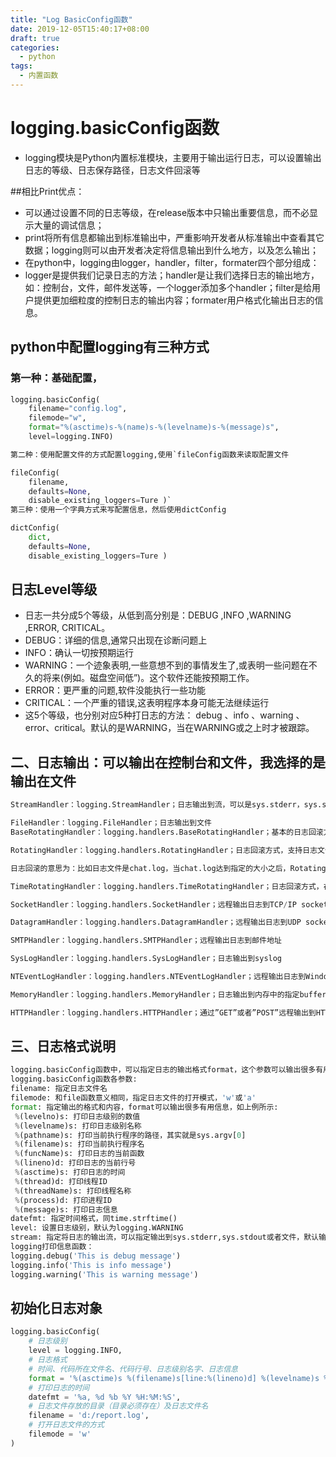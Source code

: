 ```yaml
---
title: "Log BasicConfig函数"
date: 2019-12-05T15:40:17+08:00
draft: true
categories:
  - python
tags:
  - 内置函数
---
```


# logging.basicConfig函数

- logging模块是Python内置标准模块，主要用于输出运行日志，可以设置输出日志的等级、日志保存路径，日志文件回滚等

##相比Print优点：

- 可以通过设置不同的日志等级，在release版本中只输出重要信息，而不必显示大量的调试信息；
- print将所有信息都输出到标准输出中，严重影响开发者从标准输出中查看其它数据；logging则可以由开发者决定将信息输出到什么地方，以及怎么输出；
- 在python中，logging由logger，handler，filter，formater四个部分组成：
- logger是提供我们记录日志的方法；handler是让我们选择日志的输出地方，如：控制台，文件，邮件发送等，一个logger添加多个handler；filter是给用户提供更加细粒度的控制日志的输出内容；formater用户格式化输出日志的信息。

## python中配置logging有三种方式

### 第一种：基础配置，

```python
logging.basicConfig(
    filename="config.log",
    filemode="w",
    format="%(asctime)s-%(name)s-%(levelname)s-%(message)s",
    level=logging.INFO)

第二种：使用配置文件的方式配置logging,使用`fileConfig函数来读取配置文件

fileConfig(
    filename,
    defaults=None,
    disable_existing_loggers=Ture )`
第三种：使用一个字典方式来写配置信息，然后使用dictConfig

dictConfig(
    dict,
    defaults=None, 
    disable_existing_loggers=Ture )
```

## 日志Level等级

- 日志一共分成5个等级，从低到高分别是：DEBUG ,INFO ,WARNING ,ERROR, CRITICAL。
- DEBUG：详细的信息,通常只出现在诊断问题上
- INFO：确认一切按预期运行
- WARNING：一个迹象表明,一些意想不到的事情发生了,或表明一些问题在不久的将来(例如。磁盘空间低”)。这个软件还能按预期工作。
- ERROR：更严重的问题,软件没能执行一些功能
- CRITICAL：一个严重的错误,这表明程序本身可能无法继续运行
- 这5个等级，也分别对应5种打日志的方法： debug 、info 、warning 、error、critical。默认的是WARNING，当在WARNING或之上时才被跟踪。

## 二、日志输出：可以输出在控制台和文件，我选择的是输出在文件

```python
StreamHandler：logging.StreamHandler；日志输出到流，可以是sys.stderr，sys.stdout或者文件

FileHandler：logging.FileHandler；日志输出到文件
BaseRotatingHandler：logging.handlers.BaseRotatingHandler；基本的日志回滚方式

RotatingHandler：logging.handlers.RotatingHandler；日志回滚方式，支持日志文件最大数量和日志文件回滚

日志回滚的意思为：比如日志文件是chat.log，当chat.log达到指定的大小之后，RotatingFileHandler自动把文件改名为chat.log.1。不过，如果chat.log.1已经存在，会先把chat.log.1重命名为chat.log.2。最后重新创建 chat.log，继续输出日志信息。【这样保证了chat.log里面是最新的日志】

TimeRotatingHandler：logging.handlers.TimeRotatingHandler；日志回滚方式，在一定时间区域内回滚日志文件

SocketHandler：logging.handlers.SocketHandler；远程输出日志到TCP/IP sockets

DatagramHandler：logging.handlers.DatagramHandler；远程输出日志到UDP sockets

SMTPHandler：logging.handlers.SMTPHandler；远程输出日志到邮件地址

SysLogHandler：logging.handlers.SysLogHandler；日志输出到syslog

NTEventLogHandler：logging.handlers.NTEventLogHandler；远程输出日志到Windows NT/2000/XP的事件日志

MemoryHandler：logging.handlers.MemoryHandler；日志输出到内存中的指定buffer

HTTPHandler：logging.handlers.HTTPHandler；通过”GET”或者”POST”远程输出到HTTP服务器
```

## 三、日志格式说明

```python
logging.basicConfig函数中，可以指定日志的输出格式format，这个参数可以输出很多有用的信息
logging.basicConfig函数各参数:
filename: 指定日志文件名
filemode: 和file函数意义相同，指定日志文件的打开模式，'w'或'a'
format: 指定输出的格式和内容，format可以输出很多有用信息，如上例所示:
 %(levelno)s: 打印日志级别的数值
 %(levelname)s: 打印日志级别名称
 %(pathname)s: 打印当前执行程序的路径，其实就是sys.argv[0]
 %(filename)s: 打印当前执行程序名
 %(funcName)s: 打印日志的当前函数
 %(lineno)d: 打印日志的当前行号
 %(asctime)s: 打印日志的时间
 %(thread)d: 打印线程ID
 %(threadName)s: 打印线程名称
 %(process)d: 打印进程ID
 %(message)s: 打印日志信息
datefmt: 指定时间格式，同time.strftime()
level: 设置日志级别，默认为logging.WARNING
stream: 指定将日志的输出流，可以指定输出到sys.stderr,sys.stdout或者文件，默认输出到sys.stderr，当stream和filename同时指定时，stream被忽略
logging打印信息函数：
logging.debug('This is debug message')
logging.info('This is info message')
logging.warning('This is warning message')
```

## 初始化日志对象

```python
logging.basicConfig(
    # 日志级别
    level = logging.INFO,
    # 日志格式
    # 时间、代码所在文件名、代码行号、日志级别名字、日志信息
    format = '%(asctime)s %(filename)s[line:%(lineno)d] %(levelname)s %(message)s',
    # 打印日志的时间
    datefmt = '%a, %d %b %Y %H:%M:%S',
    # 日志文件存放的目录（目录必须存在）及日志文件名
    filename = 'd:/report.log',
    # 打开日志文件的方式
    filemode = 'w'
)
```
